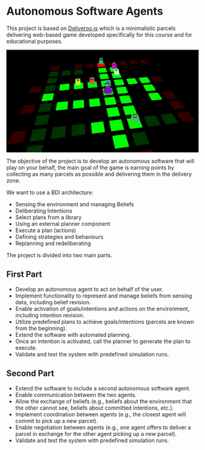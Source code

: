 # Autonomous Software Agents

This project is based on [Deliveroo.js](https://deliveroojs.onrender.com/) which is a minimalistic parcels delivering web-based game developed specifically for this course and for educational purposes. 

<p align="center">
  <img src="deliveroo.png" alt="Alt text" style="display: block; margin: 0 auto;">
</p>


The objective of the project is to develop an autonomous software that will play on your behalf, the main goal of the game is earning points by collecting as many parcels as possible and delivering them in the delivery zone.

We want to use a BDI architecture:
<ul>
  <li>Sensing the environment and managing Beliefs</li>
  <li>Deliberating Intentions</li>
  <li>Select plans from a library</li>
  <li>Using an external planner component</li>
  <li>Execute a plan (actions)</li>
  <li>Defining strategies and behaviours</li>
  <li>Replanning and redeliberating</li>
</ul>

The project is divided into two main parts.

## First Part
<ul>
    <li>Develop an autonomous agent to act on behalf of the user.</li>
    <li>Implement functionality to represent and manage beliefs from sensing data, including belief revision.</li>
    <li>Enable activation of goals/intentions and actions on the environment, including intention revision.</li>
    <li>Utilize predefined plans to achieve goals/intentions (parcels are known from the beginning).</li>
    <li>Extend the software with automated planning.</li>
    <li>Once an intention is activated, call the planner to generate the plan to execute.</li>
    <li>Validate and test the system with predefined simulation runs.</li>
</ul>

## Second Part
<ul>
    <li>Extend the software to include a second autonomous software agent.</li>
    <li>Enable communication between the two agents.</li>
    <li>Allow the exchange of beliefs (e.g., beliefs about the environment that the other cannot see, beliefs about
        committed intentions, etc.).</li>
    <li>Implement coordination between agents (e.g., the closest agent will commit to pick up a new parcel).</li>
    <li>Enable negotiation between agents (e.g., one agent offers to deliver a parcel in exchange for the other
        agent picking up a new parcel).</li>
    <li>Validate and test the system with predefined simulation runs.</li>
</ul>
